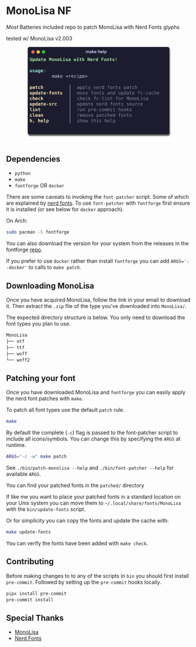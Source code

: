 # MonoLisa NF

_Most_ Batteries included repo to patch MonoLisa with Nerd Fonts glyphs

tested w/ MonoLisa v2.003

<p align="center">
<img src="./assets/help.svg" width=400>
</p>

## Dependencies

- `python`
- `make`
- `fontforge` OR `docker`


There are some caveats to invoking the `font-patcher` script.
Some of which are explained by [nerd fonts](https://github.com/ryanoasis/nerd-fonts#font-patcher).
To use `font-patcher` with `fontforge` first ensure it is installed (or see below for `docker` approach).

On Arch:
```bash
sudo pacman -S fontforge
```

You can also download the version for your system from the releases in the fontforge [repo](https://github.com/fontforge/fontforge).

If you prefer to use `docker` rather than install `fontforge` you can add `ARGS='--docker'` to calls to `make patch`.

## Downloading MonoLisa

Once you have acquired MonoLisa, follow the link in your email to download it.
Then extract the `.zip` file of the type you've downloaded into `MonoLisa/`.

The expected directory structure is below.
You only need to download the font types you plan to use.

```bash
MonoLisa
├── otf
├── ttf
├── woff
└── woff2
```

## Patching your font

Once you have downloaded MonoLisa and `fontforge`
you can easily apply the nerd font patches with `make`.

To patch all font types use the default `patch` rule.

```bash
make
```

By default the complete (`-c`) flag is passed to the font-patcher script to include all icons/symbols.
You can change this by specifying the `ARGS` at runtime.

```bash
ARGS="-c -w" make patch
```

See `./bin/patch-monolisa --help` and `./bin/font-patcher --help` for available `ARGS`.

You can find your patched fonts in the `patched/` directory

If like me you want to place your patched fonts in a standard location on your Unix system you can move them to `~/.local/share/fonts/MonoLisa` with the `bin/update-fonts` script.

Or for simplicity you can copy the fonts and update the cache with:

```bash
make update-fonts
```

You can verify the fonts have been added with `make check`.

## Contributing

Before making changes to to any of the scripts in `bin` you should first install `pre-commit`.
Followed by setting up the `pre-commit` hooks locally.

```bash
pipx install pre-commit
pre-commit install
```

## Special Thanks

- [MonoLisa](https://www.monolisa.dev)
- [Nerd Fonts](https://www.nerdfonts.com)
